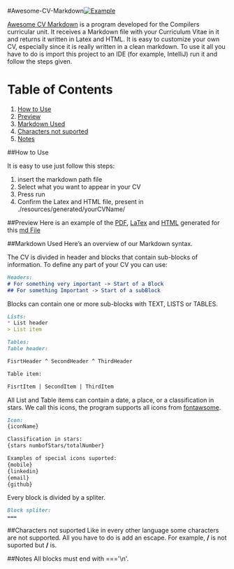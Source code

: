 #Awesome-CV-Markdown[![Example](https://img.shields.io/badge/example-pdf-green.svg)](https://github.com/dimamo5/Awesome-CV-Markdown/blob/master/resources/generated/cv.pdf)

[Awesome CV Markdown](https://github.com/dimamo5/Awesome-CV-Markdown) is a program developed for the Compilers curricular unit. It receives a Markdown file with your Curriculum Vitae in it 
and returns it written in Latex and HTML. It is easy to customize your own CV, especially since it is really written in a clean markdown.
To use it all you have to do is import this project to an IDE (for example, IntelliJ) run it and follow the steps given.


# Table of Contents
1. [How to Use](#HowtoUse)
2. [Preview](#Preview)
3. [Markdown Used](#MarkdownUsed)
4. [Characters not suported](#Charactersnotsuported)
5. [Notes](#Notes)

##<a name="HowtoUse"></a>How to Use

It is easy to use just follow this steps:
 
1. insert the markdown path file
2. Select what you want to appear in your CV
3. Press run
4. Confirm the Latex and HTML file, present in ./resources/generated/yourCVName/ 

##<a name="Preview">Preview
Here is an example of the [PDF](https://github.com/dimamo5/Awesome-CV-Markdown/blob/master/resources/generated/cv.pdf), [LaTex](https://github.com/dimamo5/Awesome-CV-Markdown/blob/master/resources/generated/cv.tex) and [HTML](https://github.com/dimamo5/Awesome-CV-Markdown/blob/master/resources/generated/cv.html) generated for this [md File](https://github.com/dimamo5/Awesome-CV-Markdown/blob/master/resources/mdFiles/cv.md)

##<a name="MarkdownUsed"></a>Markdown Used
Here’s an overview of our Markdown syntax.

The CV is divided in header and blocks that contain sub-blocks of information. To define any part of your CV you can use:


```Markdown 
Headers:
# For something very important -> Start of a Block
## For something Important -> Start of a subBlock
```
Blocks can contain one or more sub-blocks with TEXT, LISTS or TABLES.

```Markdown 
Lists:
* List header
> List item
```

```Markdown 
Tables:
Table header:

FisrtHeader ^ SecondHeader ^ ThirdHeader

Table item:

FisrtItem | SecondItem | ThirdItem

```

All List and Table items can contain a date, a place, or a classification in stars. We call this icons, the program supports all icons from [fontawsome](http://fontawesome.io/?utm_source=hackernewsletter).

```Markdown 
Icon:
{iconName}

Classification in stars:
{stars numbofStars/totalNumber}

Examples of special icons suported:
{mobile}
{linkedin}
{email}
{github}
```
Every block is divided by a spliter.

```Markdown 
Block spliter:
===
```
##<a name="Charactersnotsuported">Characters not suported
Like in every other language some characters are not supported. All you have to do is add an escape. For example, **/** is not suported but **\/** is.

##<a name="Notes">Notes
All blocks must end with ==='\n'.
